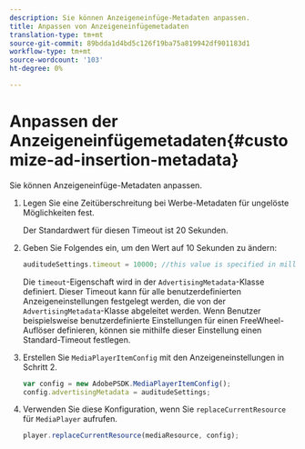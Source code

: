 ```yaml
---
description: Sie können Anzeigeneinfüge-Metadaten anpassen.
title: Anpassen von Anzeigeneinfügemetadaten
translation-type: tm+mt
source-git-commit: 89bdda1d4bd5c126f19ba75a819942df901183d1
workflow-type: tm+mt
source-wordcount: '103'
ht-degree: 0%

---
```



# Anpassen der Anzeigeneinfügemetadaten{#customize-ad-insertion-metadata}

Sie können Anzeigeneinfüge-Metadaten anpassen.

1. Legen Sie eine Zeitüberschreitung bei Werbe-Metadaten für ungelöste Möglichkeiten fest.

   Der Standardwert für diesen Timeout ist 20 Sekunden.
1. Geben Sie Folgendes ein, um den Wert auf 10 Sekunden zu ändern:

   ```js
   auditudeSettings.timeout = 10000; //this value is specified in milliseconds
   ```

   Die `timeout`-Eigenschaft wird in der `AdvertisingMetadata`-Klasse definiert. Dieser Timeout kann für alle benutzerdefinierten Anzeigeneinstellungen festgelegt werden, die von der `AdvertisingMetadata`-Klasse abgeleitet werden. Wenn Benutzer beispielsweise benutzerdefinierte Einstellungen für einen FreeWheel-Auflöser definieren, können sie mithilfe dieser Einstellung einen Standard-Timeout festlegen.

1. Erstellen Sie `MediaPlayerItemConfig` mit den Anzeigeneinstellungen in Schritt 2.

   ```js
   var config = new AdobePSDK.MediaPlayerItemConfig(); 
   config.advertisingMetadata = auditudeSettings;
   ```

1. Verwenden Sie diese Konfiguration, wenn Sie `replaceCurrentResource` für `MediaPlayer` aufrufen.

   ```js
   player.replaceCurrentResource(mediaResource, config);
   ```


